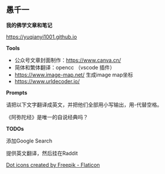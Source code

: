 
## 愚千一
**我的佛学文章和笔记**

https://yuqianyi1001.github.io


**Tools**
* 公众号文章封面制作：https://www.canva.cn/
* 简体和繁体翻译：opencc （vscode 插件）
* https://www.image-map.net/ 生成image map坐标
* https://www.urldecoder.io/


**Prompts**

请把以下文字翻译成英文，并把他们全部用小写输出，用-代替空格。

《阿弥陀经》是唯一的自说经典吗？

**TODOs**

添加Google Search

提供英文翻译，然后挂在Raddit


<a href="https://www.flaticon.com/free-icons/dot" title="dot icons">Dot icons created by Freepik - Flaticon</a>
